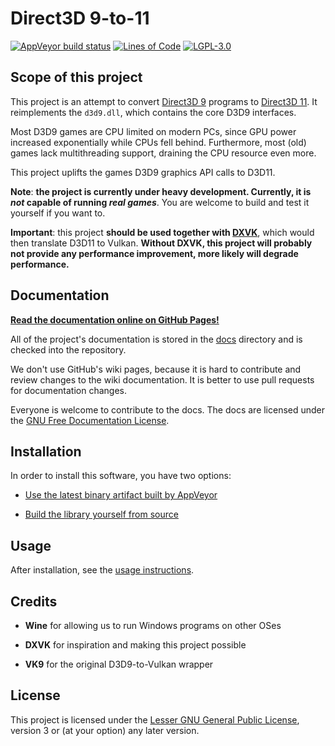 # Direct3D 9-to-11

[![AppVeyor build status](https://ci.appveyor.com/api/github/webhook?id=hw54ak8evyg0kr8i)](https://ci.appveyor.com/project/rainxh11/d3d9-to-11)
[![Lines of Code](https://tokei.rs/b1/github/GabrielMajeri/d3d9-to-11)](https://github.com/GabrielMajeri/d3d9-to-11)
[![LGPL-3.0](https://img.shields.io/github/license/GabrielMajeri/d3d9-to-11.svg)](LICENSE)

## Scope of this project

This project is an attempt to convert [Direct3D 9](https://en.wikipedia.org/wiki/Direct3D#Direct3D_9) programs
to [Direct3D 11](https://en.wikipedia.org/wiki/Direct3D#Direct3D_11).
It reimplements the `d3d9.dll`, which contains the core D3D9 interfaces.

Most D3D9 games are CPU limited on modern PCs, since GPU power increased exponentially while CPUs fell behind.
Furthermore, most (old) games lack multithreading support, draining the CPU resource even more.

This project uplifts the games D3D9 graphics API calls to D3D11.

**Note**: **the project is currently under heavy development. Currently, it is _not_ capable of running _real games_**. You are welcome to build and test it yourself if you want to.

**Important**: this project **should be used together with [DXVK](https://github.com/doitsujin/dxvk/)**, which would then translate D3D11 to Vulkan.
**Without DXVK, this project will probably not provide any performance improvement, more likely will degrade performance.**

## Documentation

[**Read the documentation online on GitHub Pages!**](https://gabrielmajeri.github.io/d3d9-to-11/)

All of the project's documentation is stored in the [docs](docs/index.md) directory
and is checked into the repository.

We don't use GitHub's wiki pages, because it is hard to contribute and review changes to the wiki documentation.
It is better to use pull requests for documentation changes.

Everyone is welcome to contribute to the docs. The docs are licensed under the [GNU Free Documentation License](docs/license.md).

## Installation

In order to install this software, you have two options:

- [Use the latest binary artifact built by AppVeyor](docs/installing.md)

- [Build the library yourself from source](docs/building.md)

## Usage

After installation, see the [usage instructions](docs/usage.md).

## Credits

- **Wine** for allowing us to run Windows programs on other OSes

- **DXVK** for inspiration and making this project possible

- **VK9** for the original D3D9-to-Vulkan wrapper

## License

This project is licensed under the [Lesser GNU General Public License](LICENSE), version 3 or (at your option) any later version.
